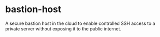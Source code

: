 # bastion-host
A secure bastion host in the cloud to enable controlled SSH access to a private server without exposing it to the public internet.
